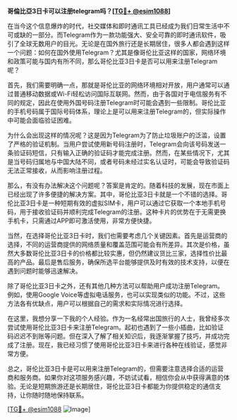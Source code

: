 **哥倫比亞3日卡可以注册telegram吗？[[TG💪+ @esim1088](https://t.me/s/esim1088)]**

在当今这个信息爆炸的时代，社交媒体和即时通讯工具已经成为我们日常生活中不可或缺的一部分。而Telegram作为一款功能强大、安全可靠的即时通讯软件，吸引了全球无数用户的目光。无论是在国外旅行还是长期居住，很多人都会遇到这样一个问题：如何在国外使用Telegram？尤其是像哥伦比亚这样的国家，网络环境和政策可能与国内有所不同，那么哥伦比亚3日卡是否可以用来注册Telegram呢？

首先，我们需要明确一点，那就是哥伦比亚的网络环境相对开放，用户通常可以通过普通移动数据或Wi-Fi轻松访问国际互联网。然而，由于各国对于电信服务有不同的规定，因此在使用外国号码注册Telegram时可能会遇到一些限制。哥伦比亚的手机号码属于国际号码体系，理论上是可以用来注册Telegram的，但实际操作中可能会面临验证困难。

为什么会出现这样的情况呢？这是因为Telegram为了防止垃圾账户的泛滥，设置了严格的验证机制。当用户尝试使用新号码注册时，Telegram会向该号码发送一条验证码短信，只有输入正确的验证码才能完成注册。然而，在某些情况下，尤其是当号码归属地与中国大陆不同，或者号码未经过实名认证时，可能会导致验证码无法正常接收，从而影响注册过程。

那么，有没有办法解决这个问题呢？答案是肯定的。随着科技的发展，现在市面上已经出现了许多便捷的解决方案。其中，哥伦比亚3日卡就是一个不错的选择。哥伦比亚3日卡是一种短期有效的虚拟SIM卡，用户可以通过它获取一个本地手机号码，用于接收验证码并顺利完成Telegram的注册。这种卡片的优势在于无需更换手机卡，只需通过APP即可激活使用，非常方便快捷。

当然，在选择哥伦比亚3日卡时，我们也需要考虑几个关键因素。首先是运营商的选择，不同的运营商提供的网络质量和覆盖范围可能会有所差异。其次是价格，虽然大多数哥伦比亚3日卡的价格都比较实惠，但仍然建议货比三家，选择性价比最高的产品。最后是售后服务，确保所选平台能够提供及时有效的技术支持，以便在遇到问题时能够迅速解决。

除了哥伦比亚3日卡之外，还有其他几种方法可以帮助用户成功注册Telegram。例如，使用Google Voice等虚拟电话服务，也可以实现类似的功能。不过，这些方法各有优缺点，用户可以根据自己的需求和实际情况进行选择。

在这里，我想分享一下我的个人经验。作为一名经常出国旅行的人士，我曾经多次尝试使用哥伦比亚3日卡来注册Telegram。起初也遇到了一些小插曲，比如验证码迟迟不到账等问题。但在深入了解了相关知识后，我逐渐掌握了技巧，并成功完成了注册。现在，我已经习惯了使用哥伦比亚3日卡来进行各种在线验证，感觉非常方便。

总之，哥伦比亚3日卡是可以用来注册Telegram的，但需要注意选择合适的运营商和服务商。如果你对这项服务感兴趣，不妨试试看，相信你会从中获得满意的体验。无论是短期旅游还是长期居住，哥伦比亚3日卡都能为你提供稳定的通信支持，让你随时随地保持联系。

[[TG💪+ @esim1088](https://t.me/s/esim1088) ![Image](https://i.postimg.cc/4NQfJmqS/Snipaste-2025-05-13-00-14-12.png)]
